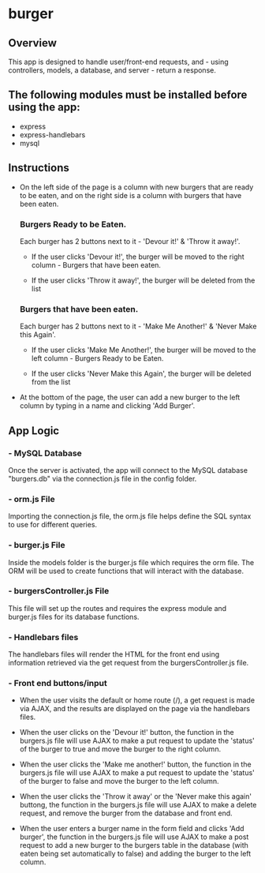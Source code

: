 # burger

## Overview

This app is designed to handle user/front-end requests, and - using controllers, models, a database, and server - return a response.

## The following modules must be installed before using the app:

* express
* express-handlebars
* mysql

## Instructions

* On the left side of the page is a column with new burgers that are ready to be eaten, and on the right side is a column with burgers that have been eaten.

    ### Burgers Ready to be Eaten.
    
    Each burger has 2 buttons next to it - 'Devour it!' & 'Throw it away!'.
    
    * If the user clicks 'Devour it!', the burger will be moved to the right column - Burgers that have been eaten.

    * If the user clicks 'Throw it away!', the burger will be deleted from the list

    ### Burgers that have been eaten.
    
    Each burger has 2 buttons next to it - 'Make Me Another!' & 'Never Make this Again'.
    
    * If the user clicks 'Make Me Another!', the burger will be moved to the left column - Burgers Ready to be Eaten.

    * If the user clicks 'Never Make this Again', the burger will be deleted from the list

* At the bottom of the page, the user can add a new burger to the left column by typing in a name and clicking 'Add Burger'.

## App Logic

### - MySQL Database

Once the server is activated, the app will connect to the MySQL database "burgers.db" via the connection.js file in the config folder.

### - orm.js File

Importing the connection.js file, the orm.js file helps define the SQL syntax to use for different queries.

### - burger.js File

Inside the models folder is the burger.js file which requires the orm file. The ORM will be used to create functions that will interact with the database.

### - burgersController.js File

This file will set up the routes and requires the express module and burger.js files for its database functions. 

### - Handlebars files

The handlebars files will render the HTML for the front end using information retrieved via the get request from the burgersController.js file.

### - Front end buttons/input

* When the user visits the default or home route (/), a get request is made via AJAX, and the results are displayed on the page via the handlebars files.

* When the user clicks on the 'Devour it!' button, the function in the burgers.js file will use AJAX to make a put request to update the 'status' of the burger to true and move the burger to the right column.

* When the user clicks the 'Make me another!' button, the function in the burgers.js file will use AJAX to make a put request to update the 'status' of the burger to false and move the burger to the left column.

* When the user clicks the 'Throw it away' or the 'Never make this again' buttong, the function in the burgers.js file will use AJAX to make a delete request, and remove the burger from the database and front end.

* When the user enters a burger name in the form field and clicks 'Add burger', the function in the burgers.js file will use AJAX to make a post request to add a new burger to the burgers table in the database (with eaten being set automatically to false) and adding the burger to the left column.